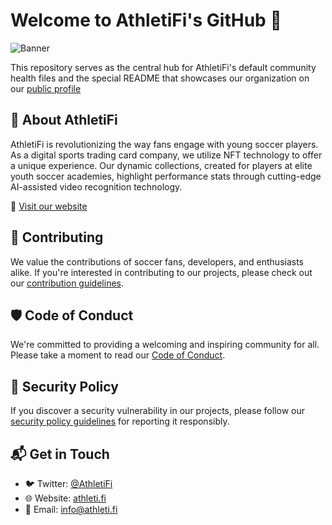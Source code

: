 # Welcome to AthletiFi's GitHub 🚀

![Banner](your-banner-image-url)

This repository serves as the central hub for AthletiFi's default community health files and the special README that showcases our organization on our [public profile](https://github.com/AthletiFi)

## 🌟 About AthletiFi

AthletiFi is revolutionizing the way fans engage with young soccer players. As a digital sports trading card company, we utilize NFT technology to offer a unique experience. Our dynamic collections, created for players at elite youth soccer academies, highlight performance stats through cutting-edge AI-assisted video recognition technology.

🔗 [Visit our website](https://athleti.fi)

## 🤝 Contributing

We value the contributions of soccer fans, developers, and enthusiasts alike. If you're interested in contributing to our projects, please check out our [contribution guidelines](./CONTRIBUTING.md).

## 🛡️ Code of Conduct

We're committed to providing a welcoming and inspiring community for all. Please take a moment to read our [Code of Conduct](./CODE_OF_CONDUCT.md).

## 🚨 Security Policy

If you discover a security vulnerability in our projects, please follow our [security policy guidelines](./SECURITY.md) for reporting it responsibly.

## 📬 Get in Touch

- 🐦 Twitter: [@AthletiFi](your-twitter-url)
- 🌐 Website: [athleti.fi](https://athleti.fi)
- 📧 Email: [info@athleti.fi](mailto:support@athletifi.com)



